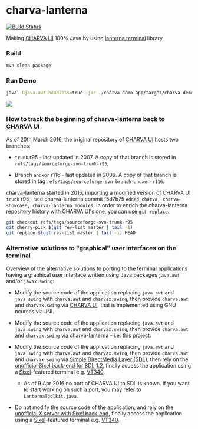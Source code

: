 charva-lanterna
===============
[![Build Status](https://travis-ci.org/viktor-podzigun/charva-lanterna.svg?branch=master)](https://travis-ci.org/viktor-podzigun/charva-lanterna)

Making [CHARVA UI](http://sourceforge.net/projects/charva/) 100% Java by using [lanterna terminal](https://github.com/mabe02/lanterna) library

### Build
```bash
mvn clean package
```

### Run Demo 
```bash
java -Djava.awt.headless=true -jar ./charva-demo-app/target/charva-demo.jar
```
![](https://github.com/viktor-podzigun/charva-lanterna/blob/master/charva-demo-app/doc/screenshot.png)

### How to track the beginning of charva-lanterna back to CHARVA UI

As of 20th March 2016, the original repository of [CHARVA
UI](http://sourceforge.net/projects/charva/) hosts two branches:

* `trunk` r95 - last updated in 2007. A copy of that branch is stored
  in `refs/tags/sourceforge-svn-trunk-r95`;

* Branch `andxor` r116 - last updated in 2009. A copy of that branch
  is stored in tag `refs/tags/sourceforge-svn-branch-andxor-r116`.

charva-lanterna started in 2015, importing a modified version of
CHARVA UI `trunk` r95 - see charva-lanterna commit f5d7b75 `Added
charva, charva-showcase, charva-lanterna modules`.  In order to enrich
the charva-lanterna repository history with CHARVA UI's one, you can
use `git replace`:
```bash
git checkout refs/tags/sourceforge-svn-trunk-r95
git cherry-pick $(git rev-list master | tail -1)
git replace $(git rev-list master | tail -1) HEAD
```

### Alternative solutions to "graphical" user interfaces on the terminal

Overview of the alternative solutions to porting to the terminal applications having a graphical user interface written using Java packages `java.awt` and/or `javax.swing`:

* Modify the source code of the application replacing `java.awt` and `java.swing` with `charva.awt` and `charvax.swing`, then provide `charva.awt` and `charvax.swing` via [CHARVA UI](http://sourceforge.net/projects/charva/), that is implemented using GNU ncurses via JNI.

* Modify the source code of the application replacing `java.awt` and `java.swing` with `charva.awt` and `charvax.swing`, then provide `charva.awt` and `charvax.swing` via charva-lanterna - i.e. this project.

* Modify the source code of the application replacing `java.awt` and `java.swing` with `charva.awt` and `charvax.swing`, then provide `charva.awt` and `charvax.swing` via [Simple DirectMedia Layer (SDL)](https://www.libsdl.org/), then rely on the [unofficial Sixel back-end for SDL 1.2](https://github.com/saitoha/libsixel/tree/v1.6.1#sdl-integration-gaming-virtualization-etc), finally access the application using a [Sixel](https://en.wikipedia.org/wiki/Sixel)-featured terminal e.g. [VT340](https://en.wikipedia.org/wiki/VT340).

  * As of 9 Apr 2016 no port of CHARVA UI to SDL is known. If you want to start working on such a port, you may refer to `LanternaToolkit.java`.

* Do not modify the source code of the application, and rely on the [unofficial X server with Sixel back-end](https://github.com/saitoha/libsixel/tree/v1.6.1#x11-on-sixel-terminals), finally access the application using a [Sixel](https://en.wikipedia.org/wiki/Sixel)-featured terminal e.g. [VT340](https://en.wikipedia.org/wiki/VT340).
